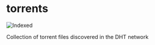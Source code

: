 torrents 
========
![Indexed](https://img.shields.io/badge/indexed-210057-blue)

Collection of torrent files discovered in the DHT network
